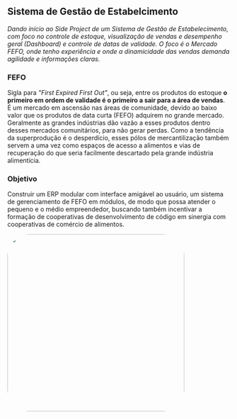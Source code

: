 ## Sistema de Gestão de Estabelcimento

_Dando início ao Side Project de um Sistema de Gestão de Estabelecimento, com foco no controle de estoque, visualização de vendas e desempenho geral (Dashboard) e controle de datas de validade. O foco é o Mercado FEFO, onde tenho experiência e onde a dinamicidade das vendas demanda agilidade e informações claras._

### FEFO
Sigla para _"First Expired First Out"_, ou seja, entre os produtos do estoque **o primeiro em ordem de validade é o primeiro a sair para a área de vendas**. É um mercado em ascensão nas áreas de comunidade, devido ao baixo valor que os produtos de data curta (FEFO) adquirem no grande mercado. Geralmente as grandes indústrias dão vazão a esses produtos dentro desses mercados comunitários, para não gerar perdas. Como a tendência da superprodução é o desperdício, esses pólos de mercantilização também servem a uma vez como espaços de acesso a alimentos e vias de recuperação do que seria facilmente descartado pela grande indústria alimentícia.

### Objetivo
Construir um ERP modular com interface amigável ao usuário, um sistema de gerenciamento de FEFO em módulos, de modo que possa atender o pequeno e o médio empreendedor, buscando também incentivar a formação de cooperativas de desenvolvimento de código em sinergia com cooperativas de comércio de alimentos.

<img height="400" style="border-radius:50px;" src="https://res.cloudinary.com/petraiosklytometis/image/upload/v1694380215/Beige_Minimalist_Financial_Plan_Dashboard_Graph_1_dzakk7.gif">
